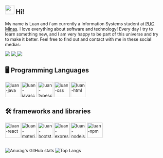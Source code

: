 ## <img src="https://raw.githubusercontent.com/MartinHeinz/MartinHeinz/master/wave.gif" width="30px"> Hi!
My name is Luan and i'am currently a Information Systems student at <a href="https://www.pucminas.br/main/Paginas/default.aspx">PUC Minas</a>. I love everything about software and technology! Every day I try to learn something new, and I am very happy to be part of this universe and try to make it better. Feel free to find out and contact with me in these social medias:

<a href="#"><img src="https://img.shields.io/badge/luanotaviocostasilva@gmail.com-D14836?style=for-the-badge&logo=gmail&logoColor=white"/></a>
<a href="https://github.com/luan-ocs"><img src="https://img.shields.io/badge/luanocs-100000?style=for-the-badge&logo=github&logoColor=white" /> </a>
<a href="https://www.linkedin.com/in/luan-ot%C3%A1vio-a10b511b4/"> <img src="https://img.shields.io/badge/Luan Otavio-0077B5?style=for-the-badge&logo=linkedin&logoColor=white"/></a>

## 🖥️ Programming Languages

<div style="display: inline_block">
   <img height="50" width="50" alt="luan-java" src="https://cdn.jsdelivr.net/gh/devicons/devicon/icons/java/java-original-wordmark.svg" />
   <img height="50" width="50" alt="luan-javascript" src="https://cdn.jsdelivr.net/gh/devicons/devicon/icons/javascript/javascript-original.svg" />
   <img height="50" width="50" alt="luan-typescript" src="https://cdn.jsdelivr.net/gh/devicons/devicon/icons/typescript/typescript-original.svg" />
   <img height="50" width="50" alt="luan-css" src="https://cdn.jsdelivr.net/gh/devicons/devicon/icons/css3/css3-original.svg" />
   <img height="50" width="50" alt="luan-html" src="https://cdn.jsdelivr.net/gh/devicons/devicon/icons/html5/html5-original.svg"/>
</div>

## 🛠️ frameworks and libraries

<div style="display: inline_block">
  <img height="50" width="50" alt="luan-react" src="https://cdn.jsdelivr.net/gh/devicons/devicon/icons/react/react-original.svg" />
  <img height="50" width="50" alt="luan-materialui" src="https://cdn.jsdelivr.net/gh/devicons/devicon/icons/materialui/materialui-original.svg" />
  <img height="50" width="50" alt="luan-bootstrap" src="https://cdn.jsdelivr.net/gh/devicons/devicon/icons/bootstrap/bootstrap-plain.svg" />
  <img height="50" width="50" alt="luan-express" src="https://cdn.jsdelivr.net/gh/devicons/devicon/icons/express/express-original-wordmark.svg" />
  <img height="50" width="50" alt="luan-nodejs" src="https://cdn.jsdelivr.net/gh/devicons/devicon/icons/nodejs/nodejs-original-wordmark.svg" />
  <img height="50" width="50" alt="luan-npm" src="https://cdn.jsdelivr.net/gh/devicons/devicon/icons/npm/npm-original-wordmark.svg" />
</div>


##

![Anurag's GitHub stats](https://github-readme-stats.vercel.app/api?username=luan-ocs&show_icons=true&theme=tokyonight)
![Top Langs](https://github-readme-stats.vercel.app/api/top-langs/?username=luan-ocs&layout=compact&theme=tokyonight)

